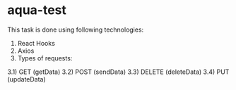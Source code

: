 # aqua-test

This task is done using following technologies:

1. React Hooks
2. Axios
3. Types of requests: 

3.1) GET (getData)
3.2) POST (sendData)
3.3) DELETE (deleteData)
3.4) PUT (updateData)
